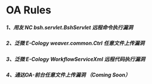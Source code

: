# OA Rules


##### 1、用友 NC bsh.servlet.BshServlet 远程命令执行漏洞
##### 2、泛微 E-Cology weaver.common.Ctrl 任意文件上传漏洞
##### 3、泛微 E-Cology WorkflowServiceXml 远程代码执行漏洞
##### 4、通达OA-前台任意文件上传漏洞 （Coming Soon）
